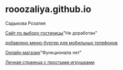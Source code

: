 # rooozaliya.github.io
Садыкова Розалия

[Сайт по выбору гостиницы](https://rooozaliya.github.io/git/page1.html)"Не доработан"

[добавлено меню-бургер для мобильных телефонов](https://rooozaliya.github.io/hotel/page1.html)

[Онлайн магазин](https://rooozaliya.github.io/market/index.html)"Функционала нет"

[Личная страинца с простыми игрушками](https://rooozaliya.github.io/personalPage/index.html)
